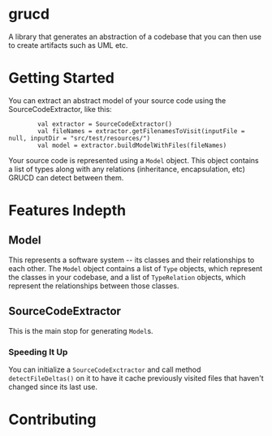# grucd

A library that generates an abstraction of a codebase that you can then use to create artifacts such as UML etc.

# Getting Started
You can extract an abstract model of your source code using the SourceCodeExtractor, like this:

```
        val extractor = SourceCodeExtractor()
        val fileNames = extractor.getFilenamesToVisit(inputFile = null, inputDir = "src/test/resources/")
        val model = extractor.buildModelWithFiles(fileNames)
```

Your source code is represented using a `Model` object.  This object contains a list of types along with any relations (inheritance, encapsulation, etc) GRUCD can detect between them.

# Features Indepth

## Model
This represents a software system -- its classes and their relationships to each other. The `Model` object contains a list of `Type` objects, which represent the classes in your codebase, and a list of `TypeRelation` objects, which represent the relationships between those classes.

## SourceCodeExtractor
This is the main stop for generating `Model`s.

### Speeding It Up
You can initialize a `SourceCodeExctractor` and call method `detectFileDeltas()` on it to have it cache previously visited files that haven't changed since its last use.

# Contributing

